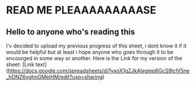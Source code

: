# READ ME PLEAAAAAAAAASE
## Hello to anyone who's reading this
I'v decided to upload my previous progress of this sheet, i dont know it if it would be helpful but at least i hope anyone who goes through it to be encourged in some way or another.
Here is the Link for my version of the sheet:
[Link text] (https://docs.google.com/spreadsheets/d/1yxoX1gZJkAlxgmp6GcS9lclV5ne_hDNZ6vghnGMeiHM/edit?usp=sharing)
